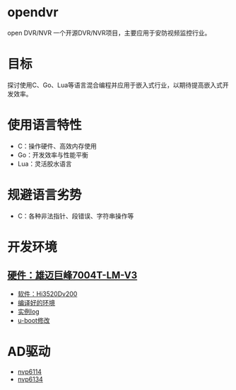# opendvr
open DVR/NVR
一个开源DVR/NVR项目，主要应用于安防视频监控行业。

# 目标
探讨使用C、Go、Lua等语言混合编程并应用于嵌入式行业，以期待提高嵌入式开发效率。

# 使用语言特性
* C：操作硬件、高效内存使用
* Go：开发效率与性能平衡
* Lua：灵活胶水语言

# 规避语言劣势
* C：各种非法指针、段错误、字符串操作等

# 开发环境

## [硬件：雄迈巨峰7004T-LM-V3](https://github.com/lishaoliang/opendvr/blob/master/docs/cn/xm/7004T-LM-V3.md)
* [软件：Hi3520Dv200](https://github.com/lishaoliang/opendvr/blob/master/docs/cn/xm/Hi3520Dv200.md)
* [编译好的环境](https://github.com/lishaoliang/opendvr/blob/master/docs/cn/xm/bin)
* [实例log](https://github.com/lishaoliang/opendvr/blob/master/docs/cn/xm/bin/serial.log)
* [u-boot修改](https://github.com/lishaoliang/opendvr/blob/master/docs/cn/xm/m-u-boot.md)

# AD驱动
* [nvp6114](http://bbs.ebaina.com/forum.php?mod=viewthread&tid=11072&extra=page%3D1)
* [nvp6134](http://bbs.ebaina.com/forum.php?mod=viewthread&tid=52220&highlight=nvp6134)
